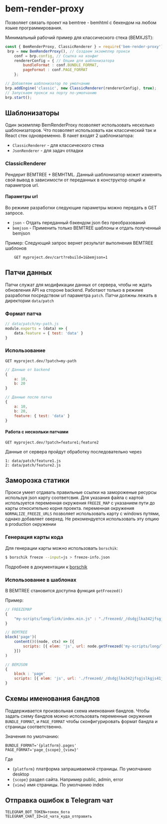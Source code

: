 bem-render-proxy
==================

Позволяет связать проект на bemtree - bemhtml c бекендом на любом языке программирования.

Минимальный рабочий пример для классического стека (BEMXJST):

```javascript
const { BemRenderProxy, ClassicRenderer } = require('bem-render-proxy'),
 brp = new BemRenderProxy(), // Создаем экземпляр прокси
    conf = brp.config, // Ссылка на конфиг
    rendererConfig = { // Опции для шаблонизатора
        bundleFormat : conf.BUNDLE_FORMAT,
        pageFormat : conf.PAGE_FORMAT
    };

// Добавляем шаблонизатор по умолчанию
brp.addEngine('classic', new ClassicRenderer(rendererConfig), true);
// Запускаем прокси на порту по-умолчанию
brp.start();
```

## Шаблонизаторы

Один экземпляр BemRenderProxy позволяет использовать несколько шаблонизаторов. Что позволяет использовать как классический так и React стек одновременно.
В пакет входят 2 шаблонизатора:

- `ClassicRenderer` - для классического стека
- `JsonRenderer` - для задач отладки

### ClassicRenderer

Рендерит BEMTREE + BEMHTML. Данный шаблонизатор может изменять свой вывод в зависимости от переданных в конструктор опций и параметров url.

#### Параметры url

 Во режиме разработки следующие параметры можно передать в GET запросе.

 * `json` - Отдать переданный бэкендом json без преобразований
 * `bemjson` - Применить только BEMTREE шаблоны и отдать полученный bemjson

Пример:
Следующий запрос вернет результат выполнения BEMTREE шаблонов

```
    GET myproject.dev/cart?rebuild=1&bemjson=1
```

## Патчи данных

Патчи служат для модификации данных от сервера, чтобы не ждать обновления API на стороне backend. Работают только в режиме разработки посредством url параметра `patch`. Патчи должны лежать в директории `data/patch`

### Формат патча
```js
// data/patch/my-path.js
module.exports = (data) => {
    data.feature = { test: 'data' }
}
```

### Использование
```
GET myproject.dev/?patch=my-path
```

```js
// Данные от backend
{
    a: 10,
    b: 20
}
```

```js
// Данные после патча
{
    a: 10,
    b: 20,
    feature: { test: 'data' }
}
```

#### Работа с нескольки патчами

```
GET myproject.dev/?patch=feature1;feature2
```

Данные от сервера пройдут обработку последовательно через

```
1: data/patch/feature1.js
2: data/patch/feature2.js
```

## Заморозка статики

Прокси умеет отдавать правильные ссылки на замороженые ресурсы используя json карту соответсвия.
Для указания файла с картой используется переменная окружения `FREEZE_MAP` с указанием пути до карты относительно корня проекта.
переменная окружения `NORMALIZE_FREEZE_URLS` позволяет использовать карту с windows путями, однако добавляет оверхед.
Не рекомендуется использовать эту опцию в production окружении

### Генерация карты кода

Для генерации карты можно использовать `borschik`:

```bash
$ borschik freeze --input=js > freeze-info.json
```

Подробнее в документации к [borschik](https://github.com/bem-site/bem-method/blob/bem-info-data/articles/borschik/borschik.ru.md#Полная-заморозка)

### Использование в шаблонах

В BEMTREE становится доступна функция `getFreezed()`

Пример:

```javascript
// FREEZEMAP
{
    "my-scripts/long/link/index.min.js" : "./freezed/_/dsdgjlka342jfsgjslkgjs41jgls1k8gjslkgs.js"
}

// BEMTREE
block('page')(
    content()((node, ctx) => [{
        scripts: [{ elem: 'js', url: node.getFreezed('my-scripts/long/link/index.min.js') }],
    }])
)

// BEMJSON
{
    block : 'page'
    scripts: [{ elem: 'js', url: './freezed/_/dsdgjlka342jfsgjslkgjs41jgls1k8gjslkgs.js' }]
}
```

## Схемы именования бандлов

Поддерживается произвольная схема именования бандлов.
Чтобы задать схему бандлов можно использовать переменные окружения `BUNDLE_FORMAT`, и `PAGE_FORMAT` чтобы сконфигурировать
формат бандла и страницы соответственно.

Значения по умолчанию:

```
BUNDLE_FORMAT='{platform}.pages'
PAGE_FORMAT='page_{scope}_{view}'
```

Где
 - `{platform}` платформа запрашиваемой страницы. По умолчанию desktop
 - `{scope}` раздел сайта. Например public, admin, error
 - `{view}` имя страницы. По умолчанию index


## Отправка ошибок в Telegram чат

```
TELEGRAM_BOT_TOKEN=токен_бота
TELEGRAM_CHAT_ID=id_чата_куда_отправить
```
